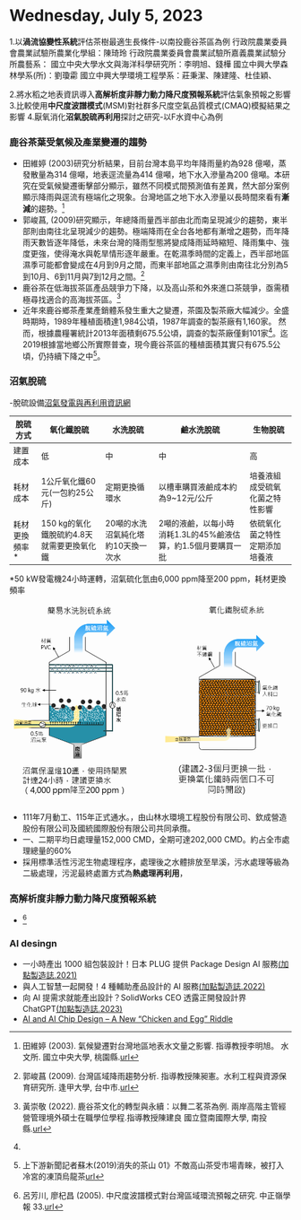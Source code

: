 # Wednesday, July 5, 2023

1.以**渦流協變性系統**評估茶樹最適生長條件-以南投鹿谷茶區為例
行政院農業委員會農業試驗所農業化學組：陳琦玲
行政院農業委員會農業試驗所嘉義農業試驗分所農藝系：
國立中央大學水文與海洋科學研究所：李明旭、錢樺
國立中興大學森林學系(所)：劉瓊霦
國立中興大學環境工程學系：莊秉潔、陳建隆、杜佳穎、

2.將水稻之地表資訊導入**高解析度非靜力動力降尺度預報系統**評估氣象預報之影響
3.比較使用**中尺度波譜模式**(MSM)對社群多尺度空氣品質模式(CMAQ)模擬結果之影響
4.厭氧消化**沼氣脫硫再利用**探討之研究-以F水資中心為例

### 鹿谷茶葉受氣候及產業變遷的趨勢

- 田維婷 (2003)研究分析結果，目前台灣本島平均年降雨量約為928 億噸，蒸發散量為314 億噸，地表逕流量為414 億噸，地下水入滲量為200 億噸。本研究在受氣候變遷衝擊部分顯示，雖然不同模式間預測值有差異，然大部分案例顯示降雨與逕流有極端化之現象。台灣地區之地下水入滲量以長時間來看有**漸減**的趨勢。[^1]
- 郭峻菖, (2009)研究顯示，年總降雨量西半部由北而南呈現減少的趨勢，東半部則由南往北呈現減少的趨勢。極端降雨在全台各地都有漸增之趨勢，而年降雨天數皆逐年降低，未來台灣的降雨型態將變成降雨延時縮短、降雨集中、強度更強，使得淹水與乾旱情形逐年嚴重。在乾濕季時間的定義上，西半部地區濕季可能都會變成在4月到9月之間，而東半部地區之濕季則由南往北分別為5到10月、6到11月與7到12月之間。[^2]
- 鹿谷茶在低海拔茶區產品競爭力下降，以及高山茶和外來進口茶競爭，亟需積極尋找適合的高海拔茶區。[^3]
- 近年來鹿谷鄉茶產業產銷體系發生重大之變遷，茶園及製茶廠大幅減少。全盛時期時，1989年種植面積達1,984公頃，1987年調查的製茶廠有1,160家。 然而，根據農糧署統計2013年面積剩675.5公頃，調查的製茶廠僅剩101家[^4]。迄2019根據當地鄉公所實際普查，現今鹿谷茶區的種植面積其實只有675.5公頃，仍持續下降之中[^5]。

### 沼氣脫硫

-脫硫設備[沼氣發電與再利用資訊網](https://www.biogas.com.tw/technology/technology_more?id=c474d11c8cc141a18d663d56a306b6cc)

脫硫方式|氧化鐵脫硫|水洗脫硫|鹼水洗脫硫|生物脫硫
-|-|-|-|-
建置成本|低|中|中|高|
耗材成本|1公斤氧化鐵60元(一包約25公斤)|定期更換循環水|以槽車購買液鹼成本約為9~12元/公斤|培養液組成受硫氧化菌之特性影響
耗材更換頻率*|150 kg的氧化鐵脫硫約4.8天就需要更換氧化鐵|20噸的水洗沼氣純化塔約10天換一次水|2噸的液鹼，以每小時消耗1.3L的45%鹼液估算，約1.5個月要購買一批|依硫氧化菌之特性定期添加培養液

*50 kW發電機24小時運轉，沼氣硫化氫由6,000 ppm降至200 ppm，耗材更換頻率

![](https://github.com/sinotec2/FAQ/raw/main/attachments/2023-07-05-15-01-44.png)

- 111年7月動工、115年正式通水。，由山林水環境工程股份有限公司、欽成營造股份有限公司及國統國際股份有限公司共同承攬。
- 一、二期平均日處理量152,000 CMD，全期可達202,000 CMD。約占全市處理總量的60%
- 採用標準活性污泥生物處理程序，處理後之水體排放至旱溪，污水處理等級為二級處理，污泥最終處置方式為**熱處理再利用**，

### 高解析度非靜力動力降尺度預報系統

- [^6]

### AI desingn

- 一小時產出 1000 組包裝設計！日本 PLUG 提供 Package Design AI 服務[(加點製造誌.2021)](https://mag.addmaker.tw/2021/10/20/plug-package-design-ai/)
- 與人工智慧一起開發！4 種輔助產品設計的 AI 服務[(加點製造誌.2022) ](https://mag.addmaker.tw/2022/12/28/4-ai-product-design-service/)
- 向 AI 提需求就能產出設計？SolidWorks CEO 透露正開發設計界 ChatGPT[(加點製造誌.2023)](https://mag.addmaker.tw/2023/02/20/ai-solidworks-ceo-chatgpt/)
- [AI and AI Chip Design – A New “Chicken and Egg” Riddle](https://www.synopsys.com/zh-tw/taiwan/blog/ai-chip-design-process.html)

[^6]: 呂芳川, 廖杞昌 (2005). 中尺度波譜模式對台灣區域環流預報之研究. 中正嶺學報 33.[url](https://tpl.ncl.edu.tw/NclService/pdfdownload?filePath=lV8OirTfsslWcCxIpLbUfvtkl6y56mnsGjTyo12oIq8ebqTFLes8EVPg8oHCy0YN&imgType=Bn5sH4BGpJw=&key=tS-YeWcvArkozoYdfaLNK6QwfodHTTlKD3hpT_kpVpMeVVU9OyINO4qBZJhLTxWd&xmlId=0005712466)
[^5]: 上下游新聞記者蘇木(2019)消失的茶山 01》不敵高山茶受市場青睞，被打入冷宮的凍頂烏龍茶[url](https://www.newsmarket.com.tw/blog/122302/)
[^4]: 
[^3]: 黃崇敬 (2022). 鹿谷茶文化的轉型與永續：以舞二茗茶為例. 兩岸高階主管經營管理境外碩士在職學位學程.指導教授陳建良 國立暨南國際大學, 南投縣.[url](https://hdl.handle.net/11296/e7y4ba)
[^2]: 郭峻菖 (2009). 台灣區域降雨趨勢分析. 指導教授陳昶憲。水利工程與資源保育研究所. 逢甲大學, 台中市.[url](https://hdl.handle.net/11296/m79wp8)
[^1]: 田維婷 (2003). 氣候變遷對台灣地區地表水文量之影響. 指導教授李明旭。 水文所. 國立中央大學, 桃園縣.[url](https://hdl.handle.net/11296/mr2h8q)


  